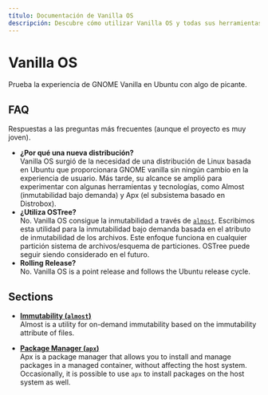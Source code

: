 ```yaml
---
título: Documentación de Vanilla OS
descripción: Descubre cómo utilizar Vanilla OS y todas sus herramientas y ajustes.
---
```


# Vanilla OS
Prueba la experiencia de GNOME Vanilla en Ubuntu con algo de picante.

## FAQ
Respuestas a las preguntas más frecuentes (aunque el proyecto es muy joven).
- **¿Por qué una nueva distribución?**\
  Vanilla OS surgió de la necesidad de una distribución de Linux basada en Ubuntu que 
  proporcionara GNOME vanilla sin ningún cambio en la experiencia 
  de usuario. Más tarde, su alcance se amplió para experimentar con algunas herramientas y 
  tecnologías, como Almost (inmutabilidad bajo demanda) y Apx (el 
  subsistema basado en Distrobox).
- **¿Utiliza OSTree?**\
  No. Vanilla OS consigue la inmutabilidad a través de [`almost`](https://github.com/Vanilla-OS/almost). 
  Escribimos esta utilidad para la inmutabilidad bajo demanda basada en el 
  atributo de inmutabilidad de los archivos. Este enfoque funciona en cualquier partición 
  sistema de archivos/esquema de particiones. OSTree puede seguir siendo considerado en el futuro.
- **Rolling Release?**\
  No. Vanilla OS is a point release and follows the Ubuntu release cycle.

## Sections
- **[Immutability (`almost`)](/docs/almost)**\
Almost is a utility for on-demand immutability based
on the immutability attribute of files.

- **[Package Manager (`apx`)](/docs/apx)**\
Apx is a package manager that allows you to install and manage packages in a
managed container, without affecting the host system. Occasionally, it is
possible to use `apx` to install packages on the host system as well.
